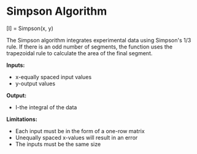 # Simpson Algorithm
[I] = Simpson(x, y)

The Simpson algorithm integrates experimental data using Simpson's 1/3 rule. If there is an odd number of segments, the function uses the trapezoidal rule to calculate the area of the final segment.

**Inputs:**
* x-equally spaced input values
* y-output values

**Output:**
* I-the integral of the data

**Limitations:**
* Each input must be in the form of a one-row matrix
* Unequally spaced x-values will result in an error
* The inputs must be the same size
